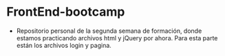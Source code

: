 # FrontEnd-bootcamp

- Repositorio personal de la segunda semana de formación, donde estamos practicando archivos html y jQuery por ahora. Para esta parte están los archivos login y pagina.
